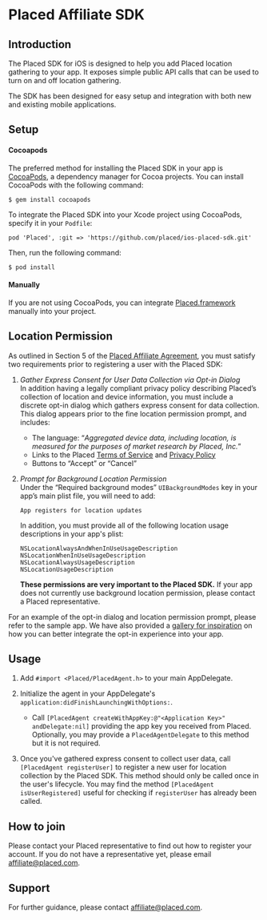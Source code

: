 # Placed Affiliate SDK

## Introduction

The Placed SDK for iOS is designed to help you add Placed location gathering to your app. It exposes simple public API calls that can be used to turn on and off location gathering.

The SDK has been designed for easy setup and integration with both new and existing mobile applications.

## Setup

#### Cocoapods
The preferred method for installing the Placed SDK in your app is [CocoaPods](https://cocoapods.org/), a dependency manager for Cocoa projects. You can install CocoaPods with the following command:
```
$ gem install cocoapods
```

To integrate the Placed SDK into your Xcode project using CocoaPods, specify it in your `Podfile`:
```
pod 'Placed', :git => 'https://github.com/placed/ios-placed-sdk.git'
```
Then, run the following command:
```
$ pod install
```

#### Manually

If you are not using CocoaPods, you can integrate [Placed.framework](./Placed.framework) manually into your project.

## Location Permission

As outlined in Section 5 of the [Placed Affiliate Agreement](https://affiliate.placed.com/placed-affiliate-agreement/), you must satisfy two requirements prior to registering a user with the Placed SDK:

1. *Gather Express Consent for User Data Collection via Opt-in Dialog*  
In addition having a legally compliant privacy policy describing Placed’s collection of location and device information, you must include a discrete opt-in dialog which gathers express consent for data collection. This dialog appears prior to the fine location permission prompt, and includes:  
    - The language: “*Aggregated device data, including location, is measured for the purposes of market research by Placed, Inc.*”
    - Links to the Placed [Terms of Service](https://www.placed.com/terms-of-service) and [Privacy Policy](https://www.placed.com/privacy-policy)
    - Buttons to “Accept” or “Cancel”


2. *Prompt for Background Location Permission*  
    Under the “Required background modes” `UIBackgroundModes` key in your app’s main plist file, you will need to add:  
    ```
    App registers for location updates
    ```
    In addition, you must provide all of the following location usage descriptions in your app's plist:
    ```
    NSLocationAlwaysAndWhenInUseUsageDescription
    NSLocationWhenInUseUsageDescription
    NSLocationAlwaysUsageDescription
    NSLocationUsageDescription
    ```

    **These permissions are very important to the Placed SDK.** If your app does not currently use background location permission, please contact a Placed representative.

For an example of the opt-in dialog and location permission prompt, please refer to the sample app. We have also provided a [gallery for inspiration](./gallery) on how you can better integrate the opt-in experience into your app.


## Usage

1. Add `#import <Placed/PlacedAgent.h>` to your main AppDelegate.

2. Initialize the agent in your AppDelegate's `application:didFinishLaunchingWithOptions:`.

    - Call `[PlacedAgent createWithAppKey:@"<Application Key>" andDelegate:nil]` providing the app key you received from Placed. Optionally, you may provide a `PlacedAgentDelegate` to this method but it is not required.

3. Once you've gathered express consent to collect user data, call `[PlacedAgent registerUser]` to register a new user for location collection by the Placed SDK. This method should only be called once in the user's lifecycle. You may find the method `[PlacedAgent isUserRegistered]` useful for checking if `registerUser` has already been called.

## How to join
Please contact your Placed representative to find out how to register your account. If you do not have a representative yet, please email [affiliate@placed.com](mailto:affiliate@placed.com).

## Support
For further guidance, please contact [affiliate@placed.com](mailto:affiliate@placed.com).
